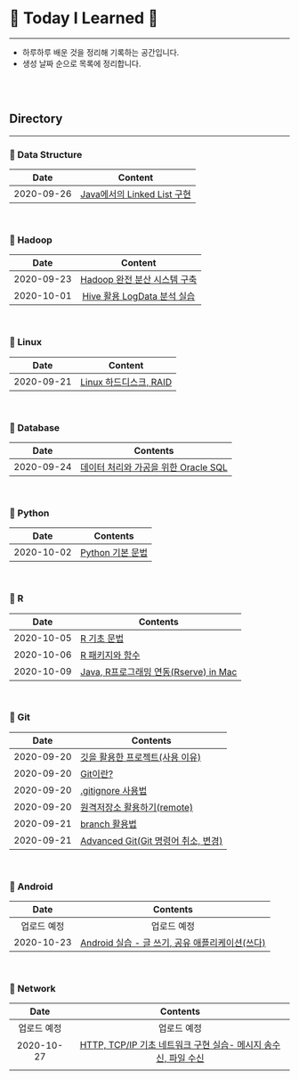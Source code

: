 # 🌱 Today I Learned 🌱



---

* 하루하루 배운 것을 정리해 기록하는 공간입니다.
* 생성 날짜 순으로 목록에 정리합니다.

<br/><br/>

## Directory

---



### 📕 Data Structure

|    Date    |                           Content                            |
| :--------: | :----------------------------------------------------------: |
| 2020-09-26 | [Java에서의 Linked List 구현](https://github.com/socialDe/TIL/blob/master/Learned_Contents/Data%20Structure/Linked%20List%20in%20Java.md) |

<br/>



### 📕 Hadoop

|    Date    |                           Content                            |
| :--------: | :----------------------------------------------------------: |
| 2020-09-23 | [Hadoop 완전 분산 시스템 구축](https://github.com/socialDe/TIL/blob/master/Learned_Contents/Hadoop/Hadoop%20%EC%99%84%EC%A0%84%20%EB%B6%84%EC%82%B0%20%EC%8B%9C%EC%8A%A4%ED%85%9C%20%EA%B5%AC%EC%B6%95.md) |
| 2020-10-01 | [Hive 활용 LogData 분석 실습](https://github.com/socialDe/TIL/blob/master/Learned_Contents/Hadoop/Hive%20%ED%99%9C%EC%9A%A9%20LogData%20%EB%B6%84%EC%84%9D%20%EC%8B%A4%EC%8A%B5.md) |

<br/>



### 📕 Linux

|    Date    |                           Content                            |
| :--------: | :----------------------------------------------------------: |
| 2020-09-21 | [Linux 하드디스크, RAID](https://github.com/socialDe/TIL/blob/master/Learned_Contents/Linux/Linux%20HardDisk.md) |



<br/>

### 📕 Database

| Date       | Contents                                                     |
| ---------- | ------------------------------------------------------------ |
| 2020-09-24 | [데이터 처리와 가공을 위한 Oracle SQL](https://github.com/socialDe/TIL/blob/master/Learned_Contents/Oracle%20Database/%EB%8D%B0%EC%9D%B4%ED%84%B0%20%EC%B2%98%EB%A6%AC%EC%99%80%20%EA%B0%80%EA%B3%B5%EC%9D%84%20%EC%9C%84%ED%95%9C%20Oracle%20SQL.md) |



<br/>

### 📕 Python

| Date       | Contents                                                     |
| ---------- | ------------------------------------------------------------ |
| 2020-10-02 | [Python 기본 문법](https://github.com/socialDe/TIL/blob/master/Learned_Contents/Python/Python%20Grammer.md) |



<br/>

### 📕 R

| Date       | Contents                                                     |
| ---------- | ------------------------------------------------------------ |
| 2020-10-05 | [R 기초 문법](https://github.com/socialDe/TIL/blob/master/Learned_Contents/R/R%20%EA%B8%B0%EC%B4%88%20%EB%AC%B8%EB%B2%95.md) |
| 2020-10-06 | [R 패키지와 함수](https://github.com/socialDe/TIL/blob/master/Learned_Contents/R/R%ED%8C%A8%ED%82%A4%EC%A7%80%EC%99%80%20%ED%95%A8%EC%88%98.md) |
| 2020-10-09 | [Java, R프로그래밍 연동(Rserve) in Mac](https://github.com/socialDe/TIL/blob/master/Learned_Contents/R/Java%20R%ED%94%84%EB%A1%9C%EA%B7%B8%EB%9E%98%EB%B0%8D%20%EC%97%B0%EB%8F%99_Rserve%20in%20Mac.md) |



<br/>

### 📕 Git

| Date       | Contents                                                     |
| ---------- | ------------------------------------------------------------ |
| 2020-09-20 | [깃을 활용한 프로젝트(사용 이유)](https://github.com/socialDe/TIL/blob/master/Learned_Contents/git/00_project%20with%20git.md) |
| 2020-09-20 | [Git이란?](https://github.com/socialDe/TIL/blob/master/Learned_Contents/git/01_git.md) |
| 2020-09-20 | [.gitignore 사용법](https://github.com/socialDe/TIL/blob/master/Learned_Contents/git/02_gitignore.md) |
| 2020-09-20 | [원격저장소 활용하기(remote)](https://github.com/socialDe/TIL/blob/master/Learned_Contents/git/03_remote.md) |
| 2020-09-21 | [branch 활용법](https://github.com/socialDe/TIL/blob/master/Learned_Contents/git/04_branch.md) |
| 2020-09-21 | [Advanced Git(Git 명령어 취소, 변경)](https://github.com/socialDe/TIL/blob/master/Learned_Contents/git/06_advanced_git.md) |



<br/>

### 📕 Android

|    Date     |                           Contents                           |
| :---------: | :----------------------------------------------------------: |
| 업로드 예정 |                         업로드 예정                          |
| 2020-10-23  | [Android 실습 - 글 쓰기, 공유 애플리케이션(쓰다)](https://github.com/socialDe/TIL/tree/master/Learned_Contents/AndroidPractice/Writer_Project2) |



<br/>

### 📕 Network

|    Date     |                           Contents                           |
| :---------: | :----------------------------------------------------------: |
| 업로드 예정 |                         업로드 예정                          |
| 2020-10-27  | [HTTP, TCP/IP 기초 네트워크 구현 실습- 메시지 송수신, 파일 수신](https://github.com/socialDe/TIL/tree/master/Learned_Contents/Network/day02) |
|             |                                                              |